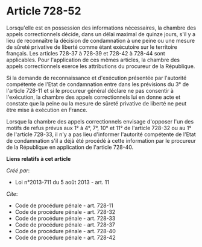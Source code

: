 # Article 728-52

Lorsqu'elle est en possession des informations nécessaires, la chambre des appels correctionnels décide, dans un délai
maximal de quinze jours, s'il y a lieu de reconnaître la décision de condamnation à une peine ou une mesure de sûreté
privative de liberté comme étant exécutoire sur le territoire français. Les articles 728-37 à 728-39 et 728-42 à 728-44 sont
applicables. Pour l'application de ces mêmes articles, la chambre des appels correctionnels exerce les attributions du
procureur de la République. 

Si la demande de reconnaissance et d'exécution présentée par l'autorité compétente de l'Etat de condamnation entre dans les
prévisions du 3° de l'article 728-11 et si le procureur général déclare ne pas consentir à l'exécution, la chambre des appels
correctionnels lui en donne acte et constate que la peine ou la mesure de sûreté privative de liberté ne peut être mise à
exécution en France. 

Lorsque la chambre des appels correctionnels envisage d'opposer l'un des motifs de refus prévus aux 1° à 4°, 7°, 10° et 11°
de l'article 728-32 ou au 1° de l'article 728-33, il n'y a pas lieu d'informer l'autorité compétente de l'Etat de
condamnation s'il a déjà été procédé à cette information par le procureur de la République en application de l'article
728-40.

**Liens relatifs à cet article**

_Créé par_:

  - Loi n°2013-711 du 5 août 2013 - art. 11

_Cite_:

  - Code de procédure pénale - art. 728-11
  - Code de procédure pénale - art. 728-32
  - Code de procédure pénale - art. 728-33
  - Code de procédure pénale - art. 728-37
  - Code de procédure pénale - art. 728-40
  - Code de procédure pénale - art. 728-42

